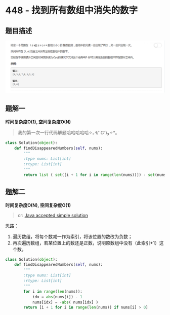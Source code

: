 # 448 - 找到所有数组中消失的数字

## 题目描述
![problem](images/448.png)

## 题解一
**时间复杂度O(1), 空间复杂度O(N)**
>我的第一次一行代码解题哈哈哈哈哈✧*｡٩(ˊᗜˋ*)و✧\*｡
```python
class Solution(object):
    def findDisappearedNumbers(self, nums):
        """
        :type nums: List[int]
        :rtype: List[int]
        """
        return list ( set([i + 1 for i in range(len(nums))]) - set(nums) )
```

## 题解二
**时间复杂度O(N), 空间复杂度O(1)**
>cr: [Java accepted simple solution](https://leetcode.com/problems/find-all-numbers-disappeared-in-an-array/discuss/92956/Java-accepted-simple-solution)  

思路：  
1. 遍历数组，将每个数减一作为索引，将该位置的数改为负数；
2. 再次遍历数组，若某位置上的数还是正数，说明原数组中没有（此索引+1）这个数。
```python
class Solution(object):
    def findDisappearedNumbers(self, nums):
        """
        :type nums: List[int]
        :rtype: List[int]
        """
        for i in range(len(nums)):
            idx = abs(nums[i]) - 1
            nums[idx] = -abs( nums[idx] )
        return [i + 1 for i in range(len(nums)) if nums[i] > 0]
```